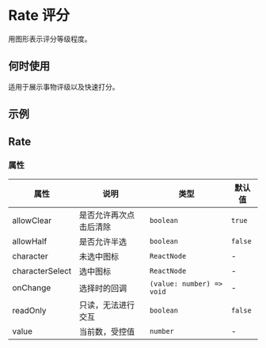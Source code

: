 # Rate 评分

用图形表示评分等级程度。

## 何时使用

适用于展示事物评级以及快速打分。

## 示例

<code src="./demos/demo1.tsx"></code>

## Rate

### 属性

| 属性            | 说明                   | 类型                      | 默认值  |
| --------------- | ---------------------- | ------------------------- | ------- |
| allowClear      | 是否允许再次点击后清除 | `boolean`                 | `true`  |
| allowHalf       | 是否允许半选           | `boolean`                 | `false` |
| character       | 未选中图标             | `ReactNode`               | -       |
| characterSelect | 选中图标               | `ReactNode`               | -       |
| onChange        | 选择时的回调           | `(value: number) => void` | -       |
| readOnly        | 只读，无法进行交互     | `boolean`                 | `false` |
| value           | 当前数，受控值         | `number`                  | -       |

<!--### CSS 变量-->

<!--| 属性             | 说明       | 默认值                   |-->
<!--| ---------------- | ---------- | ------------------------ |-->
<!--| --active-color   | 填充色     | `#ffd21e`                |-->
<!--| --inactive-color | 原始填充色 | `var(--adm-color-light)` |-->
<!--| --star-size      | star 大小  | `24px`                   |-->
